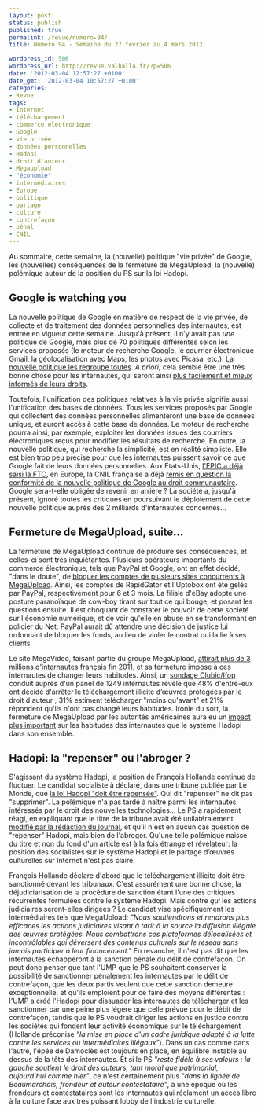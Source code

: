 ```yaml
---
layout: post
status: publish
published: true
permalink: /revue/numero-94/
title: Numéro 94 - Semaine du 27 février au 4 mars 2012

wordpress_id: 506
wordpress_url: http://revue.valhalla.fr/?p=506
date: '2012-03-04 12:57:27 +0100'
date_gmt: '2012-03-04 10:57:27 +0100'
categories:
- Revue
tags:
- Internet
- téléchargement
- commerce électronique
- Google
- vie privée
- données personnelles
- Hadopi
- droit d'auteur
- Megaupload
- "économie"
- intermédiaires
- Europe
- politique
- partage
- culture
- contrefaçon
- pénal
- CNIL
---
```

<p>Au sommaire, cette semaine, la (nouvelle) politique "vie privée" de Google, les (nouvelles) conséquences de la fermeture de MegaUpload, la (nouvelle) polémique autour de la position du PS sur la loi Hadopi.</p>
<h2>Google is watching you</h2>
<p>La nouvelle politique de Google en matière de respect de la vie privée, de collecte et de traitement des données personnelles des internautes, est entrée en vigueur cette semaine. Jusqu'à présent, il n'y avait pas <em>une</em> politique de Google, mais plus de 70 politiques différentes selon les services proposés (le moteur de recherche Google, le courrier électronique Gmail, la géolocalisation avec Maps, les photos avec Picasa, etc.). <a href="http://arstechnica.com/tech-policy/news/2012/03/googles-new-privacy-policy-what-has-changed-and-what-you-can-do-about-it.ars">La nouvelle politique les regroupe toutes</a>. <em>A priori</em>, cela semble être une très bonne chose pour les internautes, qui seront ainsi <a href="http://www.guardian.co.uk/commentisfree/2012/mar/01/google-watching-you-privacy-policy">plus facilement et mieux informés de leurs droits</a>.</p>
<p>Toutefois, l'unification des politiques relatives à la vie privée signifie aussi l'unification des bases de données. Tous les services proposés par Google qui collectent des données personnelles alimenteront une base de données unique, et auront accès à cette base de données. Le moteur de recherche pourra ainsi, par exemple, exploiter les données issues des courriers électroniques reçus pour modifier les résultats de recherche. En outre, la nouvelle politique, qui recherche la simplicité, est en réalité simpliste. Elle est bien trop peu précise pour que les internautes puissent savoir ce que Google fait de leurs données personnelles. Aux États-Unis, <a href="http://arstechnica.com/gadgets/news/2012/02/privacy-group-demands-ftc-force-google-to-roll-back-privacy-policy-changes.ars">l'EPIC a déjà saisi la FTC</a>, en Europe, la CNIL française a déjà <a href="http://arstechnica.com/tech-policy/news/2012/03/google-privacy-change-taking-effect-today-is-illegal-eu-officials-say.ars">remis en question la conformité de la nouvelle politique de Google au droit communautaire</a>. Google sera-t-elle obligée de revenir en arrière ? La société a, jusqu'à présent, ignoré toutes les critiques en poursuivant le déploiement de cette nouvelle politique auprès des 2 milliards d'internautes concernés...</p>
<h2>Fermeture de MegaUpload, suite...</h2>
<p>La fermeture de MegaUpload continue de produire ses conséquences, et celles-ci sont très inquiétantes. Plusieurs opérateurs importants du commerce électronique, tels que PayPal et Google, ont en effet décidé, "dans le doute", de <a href="http://www.clubic.com/application-web/actualite-479116-partage-fichiers-prive-paypal-uptobox-reduit-debits-abonnes.html">bloquer les comptes de plusieurs sites concurrents à MegaUpload</a>. Ainsi, les comptes de RapidGator et l'Uptobox ont été gelés par PayPal, respectivement pour 6 et 3 mois. La filiale d'eBay adopte une posture paranoïaque de cow-boy tirant sur tout ce qui bouge, et posant les questions ensuite. Il est choquant de constater le pouvoir de cette société sur l'économie numérique, et de voir qu'elle en abuse en se transformant en policier du Net. PayPal aurait dû attendre une décision de justice lui ordonnant de bloquer les fonds, au lieu de violer le contrat qui la lie à ses clients.</p>
<p>Le site MegaVideo, faisant partie du groupe MegaUpload, <a href="http://www.numerama.com/magazine/21903-megavideo-attirait-pres-de-3-millions-d-internautes-francais-fin-2011.html">attirait plus de 3 millions d'internautes français fin 2011</a>, et sa fermeture impose à ces internautes de changer leurs habitudes. Ainsi, un <a href="http://pro.clubic.com/legislation-loi-internet/telechargement-illegal/actualite-478704-fin-megaupload-48-internautes-auraient-cesse-telecharger-illegalement.html">sondage Clubic/Ifop</a> conduit auprès d'un panel de 1249 internautes révèle que 48% d'entre-eux ont décidé d'arrêter le téléchargement illicite d’œuvres protégées par le droit d'auteur ; 31% estiment télécharger "moins qu'avant" et 21% répondent qu'ils n'ont pas changé leurs habitudes. Ironie du sort, la fermeture de MegaUpload par les autorités américaines aura eu un <a href="http://www.pcinpact.com/news/69309-sondage-megaupload-mort-impact-hadopi.htm">impact plus important</a> sur les habitudes des internautes que le système Hadopi dans son ensemble.</p>
<h2>Hadopi: la "repenser" ou l'abroger ?</h2>
<p>S'agissant du système Hadopi, la position de François Hollande continue de fluctuer. Le candidat socialiste à déclaré, dans une tribune publiée par Le Monde, que <a href="http://abonnes.lemonde.fr/idees/article/2012/03/02/la-loi-hadopi-doit-etre-repensee_1650922_3232.html">la loi Hadopi "doit être repensée"</a>. Qui dit "repenser" ne dit pas "supprimer". La polémique n'a pas tardé à naître parmi les internautes intéressés par le droit des nouvelles technologies... Le PS a rapidement réagi, en expliquant que le titre de la tribune avait été unilatéralement <a href="http://www.numerama.com/magazine/21894-le-ps-assure-que-francois-hollande-ne-repense-pas-hadopi.html">modifié par la rédaction du journal</a>, et qu'il n'est en aucun cas question de "repenser" Hadopi, mais bien de l'abroger. Qu'une telle polémique naisse du titre et non du fond d'un article est à la fois étrange et révélateur: la position des socialistes sur le système Hadopi et le partage d’œuvres culturelles sur Internet n'est pas claire.</p>
<p>François Hollande déclare d'abord que le téléchargement illicite doit être sanctionné devant les tribunaux. C'est assurément une bonne chose, la déjudiciarisation de la procédure de sanction étant l'une des critiques récurrentes formulées contre le système Hadopi. Mais contre <em>qui</em> les actions judiciaires seront-elles dirigées ? Le candidat vise spécifiquement les intermédiaires tels que MegaUpload: <em>"Nous soutiendrons et rendrons plus efficaces les actions judiciaires visant à tarir à la source la diffusion illégale des œuvres protégées. Nous combattrons ces plateformes délocalisées et incontrôlables qui déversent des contenus culturels sur le réseau sans jamais participer à leur financement."</em> En revanche, il n'est pas dit que les internautes échapperont à la sanction pénale du délit de contrefaçon. On peut donc penser que tant l'UMP que le PS souhaitent conserver la possibilité de sanctionner pénalement les internautes par le délit de contrefaçon, que les deux partis veulent que cette sanction demeure exceptionnelle, et qu'ils emploient pour ce faire des moyens différentes : l'UMP a créé l'Hadopi pour dissuader les internautes de télécharger et les sanctionner par une peine plus légère que celle prévue pour le débit de contrefaçon, tandis que le PS voudrait diriger les actions en justice contre les sociétés qui fondent leur activité économique sur le téléchargement (Hollande préconise <em>"la mise en place d'un cadre juridique adapté à la lutte contre les services ou intermédiaires illégaux"</em>). Dans un cas comme dans l'autre, l'épée de Damoclès est toujours en place, en équilibre instable au dessus de la tête des internautes. Et si le PS <em>"reste fidèle à ses valeurs : la gauche soutient le droit des auteurs, tant moral que patrimonial, aujourd'hui comme hier"</em>, ce n'est certainement plus <em>"dans la lignée de Beaumarchais, frondeur et auteur contestataire"</em>, à une époque où les frondeurs et contestataires sont les internautes qui réclament un accès libre à la culture face aux très puissant lobby de l'industrie culturelle.</p>
<p>&nbsp;</p>
